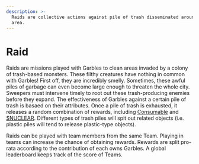 ```yaml
---
description: >-
  Raids are collective actions against pile of trash disseminated around your
  area.
---
```


# Raid

Raids are missions played with Garbles to clean areas invaded by a colony of trash-based monsters. These filthy creatures have nothing in common with Garbles! First off, they are incredibly smelly. Sometimes, these awful piles of garbage can even become large enough to threaten the whole city. Sweepers must intervene timely to root out these trash-producing enemies before they expand. The effectiveness of Garbles against a certain pile of trash is basaed on their attributes. Once a pile of trash is exhausted, it releases a random combination of rewards, including [Consumable](../resources/nft/) and [$NUCLEAR](../tokenomics/usdnuclear.md). Different types of trash piles will spit out related objects (i.e. plastic piles will tend to release plastic-type objects).

Raids can be played with team members from the same Team. Playing in teams can increase the chance of obtaining rewards. Rewards are split pro-rata according to the contribution of each owns Garbles. A global leaderboard keeps track of the score of Teams.&#x20;

